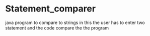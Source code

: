 # Statement_comparer
java program to compare to strings 
in this the user has to enter two statement and the code compare the the program
